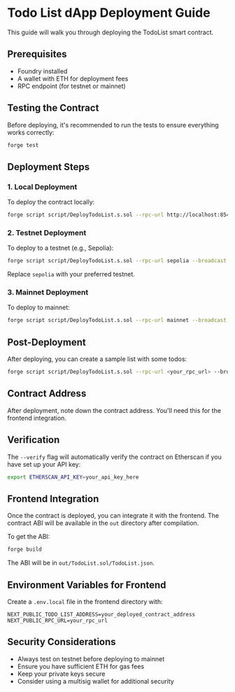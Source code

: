 # Todo List dApp Deployment Guide

This guide will walk you through deploying the TodoList smart contract.

## Prerequisites

- Foundry installed
- A wallet with ETH for deployment fees
- RPC endpoint (for testnet or mainnet)

## Testing the Contract

Before deploying, it's recommended to run the tests to ensure everything works correctly:

```bash
forge test
```

## Deployment Steps

### 1. Local Deployment

To deploy the contract locally:

```bash
forge script script/DeployTodoList.s.sol --rpc-url http://localhost:8545 --broadcast
```

### 2. Testnet Deployment

To deploy to a testnet (e.g., Sepolia):

```bash
forge script script/DeployTodoList.s.sol --rpc-url sepolia --broadcast --verify
```

Replace `sepolia` with your preferred testnet.

### 3. Mainnet Deployment

To deploy to mainnet:

```bash
forge script script/DeployTodoList.s.sol --rpc-url mainnet --broadcast --verify
```

## Post-Deployment

After deploying, you can create a sample list with some todos:

```bash
forge script script/DeployTodoList.s.sol --rpc-url <your_rpc_url> --broadcast --sig "createSampleList()" 
```

## Contract Address

After deployment, note down the contract address. You'll need this for the frontend integration.

## Verification

The `--verify` flag will automatically verify the contract on Etherscan if you have set up your API key:

```bash
export ETHERSCAN_API_KEY=your_api_key_here
```

## Frontend Integration

Once the contract is deployed, you can integrate it with the frontend. The contract ABI will be available in the `out` directory after compilation.

To get the ABI:

```bash
forge build
```

The ABI will be in `out/TodoList.sol/TodoList.json`.

## Environment Variables for Frontend

Create a `.env.local` file in the frontend directory with:

```
NEXT_PUBLIC_TODO_LIST_ADDRESS=your_deployed_contract_address
NEXT_PUBLIC_RPC_URL=your_rpc_url
```

## Security Considerations

- Always test on testnet before deploying to mainnet
- Ensure you have sufficient ETH for gas fees
- Keep your private keys secure
- Consider using a multisig wallet for additional security